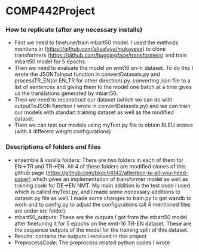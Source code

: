 # COMP442Project

### How to replicate (after any necessary installs)
- First we need to finetune/train mbart50 model. I used the methods mentions in (https://github.com/alisafaya/mukayese) to clone transformers (https://github.com/huggingface/transformers) and train mbart50 model for 5 epochs.
- Then we need to evaluate the model on wmt16 en-tr dataset. To do this I wrote the JSONToInput function in convertDatasets.py and processTR_EN(or EN_TR for other direction).py. converting json file to a list of sentences and giving them to the model one batch at a time gives us the translations generated by mbart50.
- Then we need to reconstruct our dataset (which we can do with outputToJSON function I wrote in convertDatasets.py) and we can train our models with standart training dataset as well as the modified dataset.
- Then we can test our models using myTest.py file to obtain BLEU scores (with 4 different weight configurations)
### Descriptions of folders and files
- ensemble & vanilla folders: There are two folders in each of them for EN->TR and TR->EN. All 4 of these folders are modified clones of this github page (https://github.com/bkoch4142/attention-is-all-you-need-paper) which gives an implementation of transformer model as well as training code for DE->EN NMT. My main addition is the test code i used which is called myTest.py, and I made some necessary additions to dataset.py file as well. I made some changes to train.py to get wandb to work and to config.py to adjust the configurations (all 4 mentioned files are under src folder).
- mbart50_outputs: These are the outputs I got from the mbart50 model after finetuning it for 5 epochs on the wmt-16 TR-EN dataset. These are the sequence outputs of the model for the training split of this dataset.
- Results: contains the outputs I received in this project
- PreprocessCode: The preprocess related python codes I wrote

